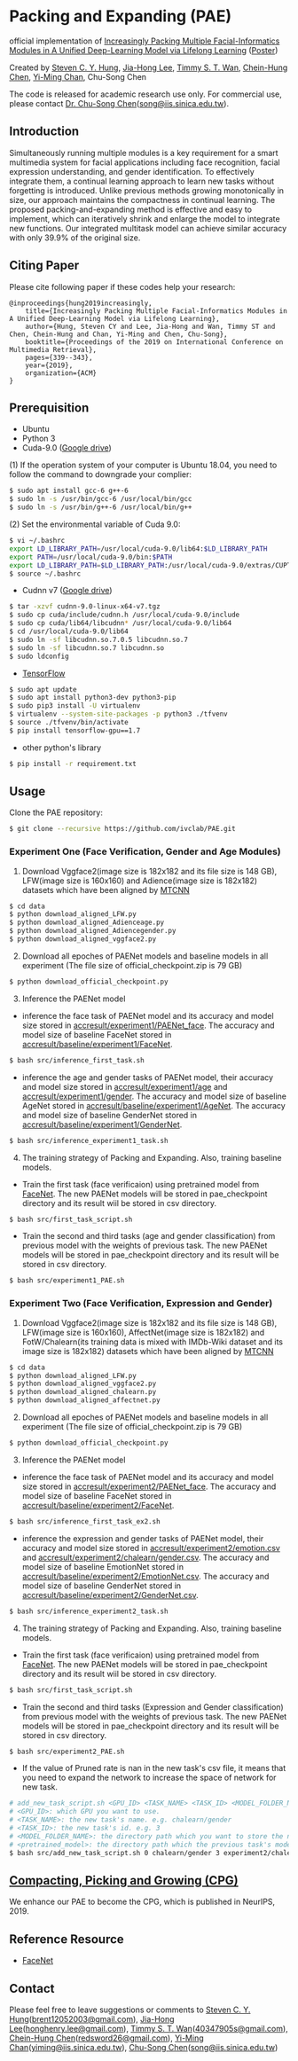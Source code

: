 # Packing and Expanding (PAE)
official implementation of [Increasingly Packing Multiple Facial-Informatics Modules in A Unified Deep-Learning Model via Lifelong Learning](https://dl.acm.org/citation.cfm?id=3325053) ([Poster](https://github.com/ivclab/PAE/blob/master/docs/2019ICMR_Poster.pdf))

Created by [Steven C. Y. Hung](https://github.com/fevemania), [Jia-Hong Lee](https://github.com/Jia-HongHenryLee), [Timmy S. T. Wan](https://github.com/bigchou), [Chein-Hung Chen](https://github.com/Chien-Hung), [Yi-Ming Chan](https://github.com/yimingchan), Chu-Song Chen

The code is released for academic research use only. For commercial use, please contact [Dr. Chu-Song Chen](https://www.iis.sinica.edu.tw/pages/song/)(song@iis.sinica.edu.tw).

## Introduction
Simultaneously running multiple modules is a key requirement for a smart multimedia system for facial applications including face recognition, facial expression understanding, and gender identification. To effectively integrate them, a continual learning approach to learn new tasks without forgetting is introduced. Unlike previous methods growing monotonically in size, our approach maintains the compactness in continual learning. The proposed packing-and-expanding method is effective and easy to implement, which can iteratively shrink and enlarge the model to integrate new functions. Our integrated multitask model can achieve similar accuracy with only 39.9% of the original size.

## Citing Paper
Please cite following paper if these codes help your research:

    @inproceedings{hung2019increasingly,
        title={Increasingly Packing Multiple Facial-Informatics Modules in A Unified Deep-Learning Model via Lifelong Learning},
        author={Hung, Steven CY and Lee, Jia-Hong and Wan, Timmy ST and Chen, Chein-Hung and Chan, Yi-Ming and Chen, Chu-Song},
        booktitle={Proceedings of the 2019 on International Conference on Multimedia Retrieval},
        pages={339--343},
        year={2019},
        organization={ACM}
    }

## Prerequisition
- Ubuntu
- Python 3
- Cuda-9.0 ([Google drive](https://drive.google.com/file/d/1eu3Pstdyhs3cg-brHrsPMgx_LMFoplSs/view?usp=sharing))

(1) If the operation system of your computer is Ubuntu 18.04, you need to follow the command to downgrade your complier:
```bash
$ sudo apt install gcc-6 g++-6
$ sudo ln -s /usr/bin/gcc-6 /usr/local/bin/gcc
$ sudo ln -s /usr/bin/g++-6 /usr/local/bin/g++
```

(2) Set the environmental variable of Cuda 9.0:
```bash
$ vi ~/.bashrc
export LD_LIBRARY_PATH=/usr/local/cuda-9.0/lib64:$LD_LIBRARY_PATH
export PATH=/usr/local/cuda-9.0/bin:$PATH
export LD_LIBRARY_PATH=$LD_LIBRARY_PATH:/usr/local/cuda-9.0/extras/CUPTI/lib64
$ source ~/.bashrc
```
- Cudnn v7 ([Google drive](https://drive.google.com/file/d/1sTxprxbW1GoLHXNjJVh0Jqefb_IPDu9X/view?usp=sharing))
```bash
$ tar -xzvf cudnn-9.0-linux-x64-v7.tgz
$ sudo cp cuda/include/cudnn.h /usr/local/cuda-9.0/include
$ sudo cp cuda/lib64/libcudnn* /usr/local/cuda-9.0/lib64
$ cd /usr/local/cuda-9.0/lib64
$ sudo ln -sf libcudnn.so.7.0.5 libcudnn.so.7
$ sudo ln -sf libcudnn.so.7 libcudnn.so
$ sudo ldconfig
```
- [TensorFlow](https://www.tensorflow.org/install/install_linux)
```bash
$ sudo apt update
$ sudo apt install python3-dev python3-pip
$ sudo pip3 install -U virtualenv
$ virtualenv --system-site-packages -p python3 ./tfvenv
$ source ./tfvenv/bin/activate
$ pip install tensorflow-gpu==1.7
```
- other python's library
```bash
$ pip install -r requirement.txt
```

## Usage
Clone the PAE repository:
```bash
$ git clone --recursive https://github.com/ivclab/PAE.git
```

### Experiment One (Face Verification, Gender and Age Modules)
1. Download Vggface2(image size is 182x182 and its file size is 148 GB), LFW(image size is 160x160) and Adience(image size is 182x182) datasets which have been aligned by [MTCNN](https://github.com/ivclab/PAE/tree/master/src/align)
```bash
$ cd data
$ python download_aligned_LFW.py
$ python download_aligned_Adienceage.py
$ python download_aligned_Adiencegender.py
$ python download_aligned_vggface2.py
```

2. Download all epoches of PAENet models and baseline models in all experiment (The file size of official_checkpoint.zip is 79 GB)
```bash
$ python download_official_checkpoint.py
```

3. Inference the PAENet model
- inference the face task of PAENet model and its accuracy and model size stored in [accresult/experiment1/PAENet_face](https://github.com/ivclab/PAE/blob/master/accresult/experiment1/PAENet_face.csv). The accuracy and model size of baseline FaceNet stored in [accresult/baseline/experiment1/FaceNet](https://github.com/ivclab/PAE/blob/master/accresult/baseline/experiment1/FaceNet.csv).
```bash
$ bash src/inference_first_task.sh
```
- inference the age and gender tasks of PAENet model, their accuracy and model size stored in [accresult/experiment1/age](https://github.com/ivclab/PAE/tree/master/accresult/experiment1/age) and [accresult/experiment1/gender](https://github.com/ivclab/PAE/tree/master/accresult/experiment1/gender). The accuracy and model size of baseline AgeNet stored in [accresult/baseline/experiment1/AgeNet](https://github.com/ivclab/PAE/tree/master/accresult/baseline/experiment1/AgeNet). The accuracy and model size of baseline GenderNet stored in [accresult/baseline/experiment1/GenderNet](https://github.com/ivclab/PAE/tree/master/accresult/baseline/experiment1/GenderNet).
```bash
$ bash src/inference_experiment1_task.sh
```

4. The training strategy of Packing and Expanding. Also, training baseline models.
- Train the first task (face verificaion) using pretrained model from [FaceNet](https://github.com/davidsandberg/facenet). The new PAENet models will be stored in pae_checkpoint directory and its result wiil be stored in csv directory.
```bash
$ bash src/first_task_script.sh
```
- Train the second and third tasks (age and gender classification) from previous model with the weights of previous task. The new PAENet models will be stored in pae_checkpoint directory and its result will be stored in csv directory.
```bash
$ bash src/experiment1_PAE.sh
```

### Experiment Two (Face Verification, Expression and Gender)
1. Download Vggface2(image size is 182x182 and its file size is 148 GB), LFW(image size is 160x160), AffectNet(image size is 182x182) and FotW/Chalearn(its training data is mixed with IMDb-Wiki dataset and its image size is 182x182) datasets which have been aligned by [MTCNN](https://github.com/ivclab/PAE/tree/master/src/align)
```bash
$ cd data
$ python download_aligned_LFW.py
$ python download_aligned_vggface2.py
$ python download_aligned_chalearn.py
$ python download_aligned_affectnet.py
```

2. Download all epoches of PAENet models and baseline models in all experiment (The file size of official_checkpoint.zip is 79 GB)
```bash
$ python download_official_checkpoint.py
```

3. Inference the PAENet model
- inference the face task of PAENet model and its accuracy and model size stored in [accresult/experiment2/PAENet_face](https://github.com/ivclab/PAE/blob/master/accresult/experiment2/PAENet_face.csv). The accuracy and model size of baseline FaceNet stored in [accresult/baseline/experiment2/FaceNet](https://github.com/ivclab/PAE/blob/master/accresult/baseline/experiment2/FaceNet.csv).
```bash
$ bash src/inference_first_task_ex2.sh
```
- inference the expression and gender tasks of PAENet model, their accuracy and model size stored in [accresult/experiment2/emotion.csv](https://github.com/ivclab/PAE/tree/master/accresult/experiment2/emotion.csv) and [accresult/experiment2/chalearn/gender.csv](https://github.com/ivclab/PAE/tree/master/accresult/experiment2/chalearn/gender.csv). The accuracy and model size of baseline EmotionNet stored in [accresult/baseline/experiment2/EmotionNet.csv](https://github.com/ivclab/PAE/tree/master/accresult/baseline/experiment2/EmotionNet.csv). The accuracy and model size of baseline GenderNet stored in [accresult/baseline/experiment2/GenderNet.csv](https://github.com/ivclab/PAE/tree/master/accresult/baseline/experiment2/GenderNet.csv).
```bash
$ bash src/inference_experiment2_task.sh
```

4. The training strategy of Packing and Expanding. Also, training baseline models.
- Train the first task (face verificaion) using pretrained model from [FaceNet](https://github.com/davidsandberg/facenet). The new PAENet models will be stored in pae_checkpoint directory and its result wiil be stored in csv directory.
```bash
$ bash src/first_task_script.sh
```
- Train the second and third tasks (Expression and Gender classification) from previous model with the weights of previous task. The new PAENet models will be stored in pae_checkpoint directory and its result will be stored in csv directory.
```bash
$ bash src/experiment2_PAE.sh
```
- If the value of Pruned rate is nan in the new task's csv file, it means that you need to expand the network to increase the space of network for new task.
```bash
# add_new_task_script.sh <GPU_ID> <TASK_NAME> <TASK_ID> <MODEL_FOLDER_NAME> <pretrained_model>
# <GPU_ID>: which GPU you want to use.
# <TASK_NAME>: the new task's name. e.g. chalearn/gender
# <TASK_ID>: the new task's id. e.g. 3
# <MODEL_FOLDER_NAME>: the directory path which you want to store the new model.
# <pretrained_model>: the directory path which the previous task's model are stored in. Please refer the csv file to select the best accuracy of the previous task's model.
$ bash src/add_new_task_script.sh 0 chalearn/gender 3 experiment2/chalearn/gender/expand pae_checkpoint/experiment2/emotion/weighted_loss/model-.ckpt-86
```

## [Compacting, Picking and Growing (CPG)](https://github.com/ivclab/CPG)
We enhance our PAE to become the CPG, which is published in NeurIPS, 2019.

## Reference Resource
- [FaceNet](https://github.com/davidsandberg/facenet)

## Contact
Please feel free to leave suggestions or comments to [Steven C. Y. Hung](https://github.com/fevemania)(brent12052003@gmail.com), [Jia-Hong Lee](https://github.com/Jia-HongHenryLee)(honghenry.lee@gmail.com), [Timmy S. T. Wan](https://github.com/bigchou)(40347905s@gmail.com), [Chein-Hung Chen](https://github.com/Chien-Hung)(redsword26@gmail.com), [Yi-Ming Chan](https://github.com/yimingchan)(yiming@iis.sinica.edu.tw), [Chu-Song Chen](https://www.iis.sinica.edu.tw/pages/song/)(song@iis.sinica.edu.tw)


